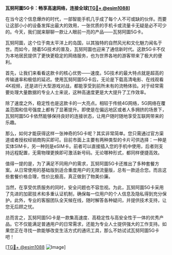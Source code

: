 **瓦努阿圖5G卡：畅享高速网络，连接全球[[TG💪+ @esim1088](https://t.me/s/esim1088)]**

在当今这个信息爆炸的时代，一部智能手机几乎成了每个人不可或缺的伙伴。而要让这部小小的设备发挥出最大的效用，一张优质的手机卡或流量卡无疑是必不可少的。今天，我们就来聊聊一款让人眼前一亮的产品——瓦努阿圖5G卡。

瓦努阿圖，这个位于南太平洋上的岛国，以其独特的自然风光和文化魅力闻名于世。而如今，随着5G技术的普及，瓦努阿圖也迎来了通信新时代。这款5G卡不仅为本地居民提供了更快更稳定的网络服务，也为世界各地的游客带来了极大的便利。

首先，让我们来看看这款卡的核心优势——速度。5G技术的最大特点就是超高的传输速率和极低的延迟。使用瓦努阿圖5G卡后，无论是下载高清电影、在线观看4K视频，还是进行大型游戏对战，都能享受到前所未有的流畅体验。对于经常需要处理大量数据的专业人士来说，这种高速度更是大大提升了工作效率。

除了速度之外，稳定性也是这款卡的一大亮点。相较于传统4G网络，5G网络在覆盖范围和信号强度上都有了显著提升。即使是在偏远地区或者人多拥挤的场景下，瓦努阿圖5G卡依然能够保持良好的连接状态，让用户随时随地享受互联网带来的乐趣。

那么，如何才能获得这样一张神奇的5G卡呢？其实非常简单。您只需通过官方渠道或者授权经销商购买即可。目前市面上主要有两种类型的卡片可供选择：一种是实体SIM卡，另一种则是eSIM卡。前者可以直接插入您的手机中使用，后者则支持远程配置，无需物理更换即可激活新号码。无论哪种形式，都同样便捷高效。

值得一提的是，为了满足不同用户的需求，瓦努阿圖5G卡还推出了多种套餐方案。从日常使用的基础版到适合重度用户的无限流量版，总有一款适合您。而且这些套餐价格合理，性价比极高，真正做到了物美价廉。

当然，在享受优质服务的同时，安全问题也不容忽视。为此，瓦努阿圖5G卡采用了先进的加密技术和多重认证机制，确保每一位用户的个人信息及隐私得到充分保护。此外，专业的客服团队全天候在线，随时解答各种疑问，并提供技术支持，让您无后顾之忧。

总而言之，瓦努阿圖5G卡是一款集高速度、高稳定性与高安全性于一体的优秀产品。它不仅能满足普通用户的日常需求，还能为专业人士提供强大的工作支持。如果您正在寻找一款能够改变生活方式的通讯工具，那么不妨试试瓦努阿圖5G卡吧！

[[TG💪+ @esim1088](https://t.me/s/esim1088) ![Image](https://i.postimg.cc/4NQfJmqS/Snipaste-2025-05-13-00-14-12.png)]